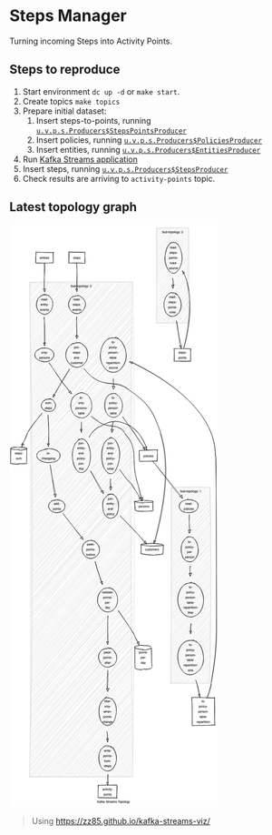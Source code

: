 # Steps Manager

Turning incoming Steps into Activity Points.

## Steps to reproduce

1. Start environment `dc up -d` or `make start`.
2. Create topics `make topics`
3. Prepare initial dataset:
   1. Insert steps-to-points, running [`u.v.p.s.Producers$StepsPointsProducer`](src/main/java/uk/vitality/points/steps/Producers.java)
   2. Insert policies, running [`u.v.p.s.Producers$PoliciesProducer`](src/main/java/uk/vitality/points/steps/Producers.java)
   3. Insert entities, running [`u.v.p.s.Producers$EntitiesProducer`](src/main/java/uk/vitality/points/steps/Producers.java)
4. Run [Kafka Streams application](./src/main/java/uk/vitality/points/steps/Main.java)
5. Insert steps, running [`u.v.p.s.Producers$StepsProducer`](src/main/java/uk/vitality/points/steps/Producers.java)
6. Check results are arriving to `activity-points` topic.

## Latest topology graph

![topology](docs/topology.png)

> Using <https://zz85.github.io/kafka-streams-viz/>